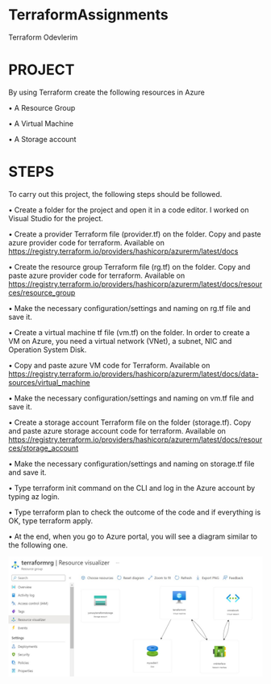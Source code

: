 # TerraformAssignments
Terraform Odevlerim

# PROJECT

By using Terraform create the following resources in Azure

•	A Resource Group

•	A Virtual Machine

•	A Storage account

# STEPS

To carry out this project, the following steps should be followed.

•	Create a folder for the project and open it in a code editor. I worked on Visual Studio for the project.

•	Create a provider Terraform file (provider.tf) on the folder. Copy and paste azure provider code for terraform. Available on https://registry.terraform.io/providers/hashicorp/azurerm/latest/docs

•	Create the resource group Terraform file (rg.tf) on the folder. Copy and paste azure provider code for terraform. Available on https://registry.terraform.io/providers/hashicorp/azurerm/latest/docs/resources/resource_group

•	Make the necessary configuration/settings and naming on rg.tf file and save it.

•	Create a virtual machine tf file (vm.tf) on the folder.  In order to create a VM on Azure, you need a virtual network (VNet), a subnet, NIC and Operation System Disk. 

•	Copy and paste azure VM code for Terraform. Available on https://registry.terraform.io/providers/hashicorp/azurerm/latest/docs/data-sources/virtual_machine

•	Make the necessary configuration/settings and naming on vm.tf file and save it.

•	Create a storage account Terraform file on the folder (storage.tf). Copy and paste azure storage account code for terraform. Available on https://registry.terraform.io/providers/hashicorp/azurerm/latest/docs/resources/storage_account

•	Make the necessary configuration/settings and naming on storage.tf file and save it.

•	Type terraform init command on the CLI and log in the Azure account by typing az login.

•	Type terraform plan to check the outcome of the code and if everything is OK, type terraform apply.

•	At the end, when you go to Azure portal, you will see a diagram similar to the following one.

![Github Image](https://github.com/71Toronto/TerraformAssignments/blob/main/terraform%20a1.jpg)
